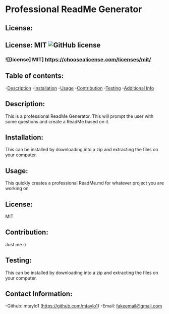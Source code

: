# Professional ReadMe Generator
   ## License:
   ## License: MIT  ![GitHub license](https://img.shields.io/badge/License-MIT-yellow.svg)
   ### ![[license] MIT] https://choosealicense.com/licenses/mit/
   
    
   ## Table of contents:
   -[Description](#description)
   -[Installation](#installation)
   -[Usage](#usage)
   -[Contribution](#contribution)
   -[Testing](#testing)
   -[Additional Info](#addtional-info)

   ## Description:
   This is a professional ReadMe Generator. This will prompt the user with some questions and create a ReadMe based on it.
   ## Installation:
   This can be installed by downloading into a zip and extracting the files on your computer.
   ## Usage:
   This quickly creates a professional ReadMe.md for whatever project you are working on
   ## License:
   MIT
   ## Contribution:
   Just me :)
   ## Testing:
   This can be installed by downloading into a zip and extracting the files on your computer.
   ## Contact Information: 
   -Github: mtaylo1 (https://github.com/mtaylo1)
   -Email: fakeemail@gmail.com
   